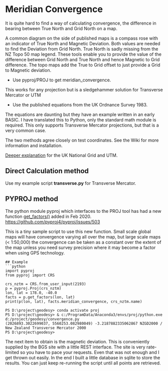 # Meridian Convergence

It is quite hard to find a way of calculating convergence, the difference in bearing between True North and Grid North on a map.

A common diagram on the side of published maps is a compass rose with an indicator of True North and Magnetic Deviation.
Both values are needed to find the Deviation from Grid North. True North is sadly missing from the NZ Topo 50 map legend.
These tools enable you to provide the value of the difference between Grid North and True North and hence Magnetic to Grid difference.
The topo maps add the True to Grid offset to just provide a Grid to Magnetic deviation.

* Use pyproj/PROJ to get meridian_convergence.

This works for any projection but is a sledgehammer solution for Transverse Mercator or UTM

* Use the published equations from the UK Ordnance Survey 1983.

The equations are daunting but they have an example written in an early BASIC.
I have translated this to Python, only the standard math module is required.
This only supports Transverse Mercator projections, but that is a very common case.


The two methods agree closely on test coordinates. See the Wiki for more information and installation.

[Deeper explanation](http://www.threelittlemaids.co.uk/magdec/explain.html) for the UK National Grid and UTM.

## Direct Calculation method
Use my example script **transverse.py** for Transverse Mercator.

## PYPROJ method
The python module pyproj which interfaces to the PROJ tool has had a new function [get_factors()](https://pyproj4.github.io/pyproj/latest/api/proj.html#pyproj-proj-factors) added in Feb 2020.
https://github.com/pyproj4/pyproj/issues/503

This is a tiny sample script to use this new function. Small scale global maps will have convergence varying all over the map, but large scale maps (< 1:50,000) the convergence can be taken as a constant over the extent of the map unless you need survey precision where it may become a factor when using GPS technology.

```
## Example
```python
import pyproj
from pyproj import CRS

crs_nztm = CRS.from_user_input(2193)
p = pyproj.Proj(crs_nztm)
lon, lat = 178.0, -40.0
facts = p.get_factors(lon, lat)
print(p(lon, lat), facts.meridian_convergence, crs_nztm.name)
```
```
PS D:\project\geodesy> conda activate proj
PS D:\project\geodesy> & c:/ProgramData/Anaconda3/envs/proj/python.exe d:/project/geodesy/convergence.py
(2026893.3022699037, 5560253.082980049) -3.2187882335062867 NZGD2000 / New Zealand Transverse Mercator 2000
PS D:\project\geodesy> 
```

The next item to obtain is the magnetic deviation. This is conveniently supplied by the BGS site with a little REST interface. The site is very rate-limited so you have to pace your requests. Even that was not enough and I get thrown out easily. In the end I built a little database in sqlite to store the results. You can just keep re-running the script until all points are retrieved.
